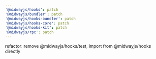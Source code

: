 ```yaml
---
'@midwayjs/hooks': patch
'@midwayjs/bundler': patch
'@midwayjs/hooks-bundler': patch
'@midwayjs/hooks-core': patch
'@midwayjs/hooks-kit': patch
'@midwayjs/rpc': patch
---
```


refactor: remove @midwayjs/hooks/test, import from @midwayjs/hooks directly
